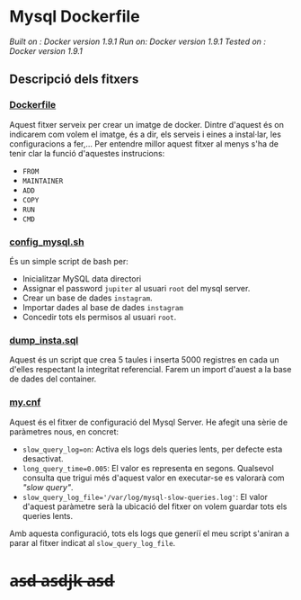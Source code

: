 # Mysql Dockerfile 

*Built on : Docker version 1.9.1 Run on: Docker version 1.9.1 Tested on : Docker version 1.9.1*

## Descripció dels fitxers 

### [Dockerfile](Dockerfile)  
Aquest fitxer serveix per crear un imatge de docker. Dintre d'aquest és on indicarem com volem el imatge, és a dir, els serveis i eines a instal·lar, les configuracions a fer,... Per entendre millor aquest fitxer al menys s'ha de tenir clar la funció d'aquestes instrucions:

* `FROM`
* `MAINTAINER`
* `ADD`
* `COPY`
* `RUN`
* `CMD`  

### [config_mysql.sh](config_mysql.sh)  
És un simple script de bash per: 

* Inicialitzar MySQL data directori 
* Assignar el password `jupiter` al usuari `root` del mysql server.  
* Crear un base de dades `instagram`.
* Importar dades al base de dades `instagram`
* Concedir tots els permisos al usuari `root`.  

### [dump_insta.sql](dump_insta.sql)   
Aquest és un script que crea 5 taules i inserta 5000 registres en cada un d'elles respectant la integritat referencial. Farem un import d'auest a la base de dades del container.  

### [my.cnf](my.cnf)  
Aquest és el fitxer de configuració del Mysql Server. He afegit una sèrie de paràmetres nous, en concret:  

* `slow_query_log=on`: Activa els logs dels queries lents, per defecte esta desactivat.  
* `long_query_time=0.005`: El valor es representa en segons. Qualsevol consulta que trigui més d'aquest valor en executar-se es valorarà com *"slow query"*.  
* `slow_query_log_file='/var/log/mysql-slow-queries.log'`: El valor d'aquest paràmetre serà la ubicació del fitxer on volem guardar tots els queries lents.  

Amb aquesta configuració,  tots els logs que generiï el meu script s'aniran a parar al fitxer indicat al `slow_query_log_file`.


# a̶s̶d̶ ̶a̶s̶d̶j̶k̶ ̶a̶s̶d̶
